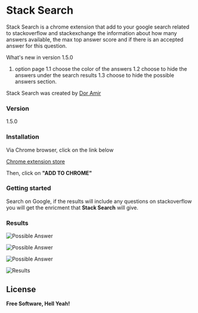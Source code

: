 # Stack Search

Stack Search is a chrome extension that add to your google search related to stackoverflow and stackexchange the information about how many answers available, the max top answer score and if there is an accepted answer for this question.  

What's new in version 1.5.0
1. option page
	1.1 choose the color of the answers
	1.2 choose to hide the answers under the search results
	1.3 choose to hide the possible answers section.

Stack Search was created by [Dor Amir](mailto:amirdor@gmail.com)
### Version
1.5.0

### Installation
Via Chrome browser, click on the link below

[Chrome extension store]( https://chrome.google.com/webstore/detail/stack-search/mmbkjfdlhegphofeodeinpbcifaobacl?utm_source=github&utm_medium=readme)

Then, click on **"ADD TO CHROME"**

### Getting started
Search on Google, if the results will include any questions on stackoverflow you will get the enricment that **Stack Search** will give. 

### Results
![Possible Answer](screenshots/results2.jpg)


![Possible Answer](screenshots/results3.jpg)


![Possible Answer](screenshots/results4.jpg)


![Results](screenshots/results.jpg)

License
----

**Free Software, Hell Yeah!**
